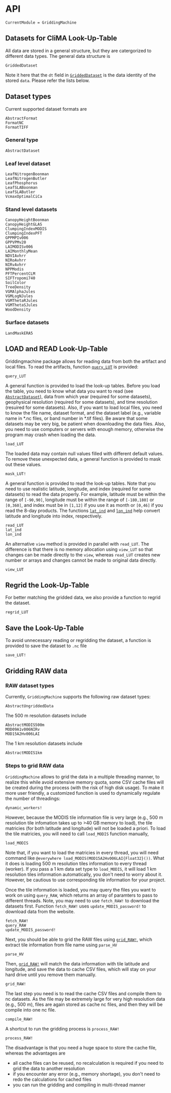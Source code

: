 # API
```@meta
CurrentModule = GriddingMachine
```




## Datasets for CliMA Look-Up-Table

All data are stored in a general structure, but they are catergorized to
    different data types. The general data structure is

```@docs
GriddedDataset
```

Note it here that the `dt` field in [`GriddedDataset`](@ref) is the data
    identity of the stored `data`. Please refer the lists below.




## Dataset types

Current supported dataset formats are

```@docs
AbstractFormat
FormatNC
FormatTIFF
```

### General type

```@docs
AbstractDataset
```

### Leaf level dataset

```@docs
LeafNitrogenBoonman
LeafNitrogenButler
LeafPhosphorus
LeafSLABoonman
LeafSLAButler
VcmaxOptimalCiCa
```

### Stand level datasets

```@docs
CanopyHeightBoonman
CanopyHeightGLAS
ClumpingIndexMODIS
ClumpingIndexPFT
GPPMPIv006
GPPVPMv20
LAIMODISv006
LAIMonthlyMean
NDVIAvhrr
NIRoAvhrr
NIRvAvhrr
NPPModis
PFTPercentCLM
SIFTropomi740
SoilColor
TreeDensity
VGMAlphaJules
VGMLogNJules
VGMThetaRJules
VGMThetaSJules
WoodDensity
```

### Surface datasets

```@docs
LandMaskERA5
```




## LOAD and READ Look-Up-Table

Griddingmachine package allows for reading data from both the artifact and
    local files. To read the artifacts, function [`query_LUT`](@ref) is
    provided:

```@docs
query_LUT
```

A general function is provided to load the look-up tables. Before you load the
    table, you need to know what data you want to read (see
    [`AbstractDataset`](@ref)), data from which year (required for some
    datasets), geophysical resolution (required for some datasets), and time
    resolution (resuired for some datasets). Also, if you want to load local
    files, you need to know the file name, dataset format, and the dataset
    label (e.g., variable name in *.nc files, or band number in *.tif files).
    Be aware that some datasets may be very big, be patient when downloading
    the data files. Also, you need to use computers or servers with enough
    memory, otherwise the program may crash when loading the data.

```@docs
load_LUT
```

The loaded data may contain null values filled with different default values.
    To remove these unexpected data, a general function is provided to mask out
    these values.

```@docs
mask_LUT!
```

A general function is provided to read the look-up tables. Note that you need
    to use realistic latitude, longitude, and index (required for some
    datasets) to read the data properly. For example, latitude must be within
    the range of `[-90,90]`, longitude must be within the range of `[-180,180]`
    or `[0,360]`, and index must be in `[1,12]` if you use it as month or
    `[0,46]` if you read the 8-day products. The functions [`lat_ind`](@ref)
    and [`lon_ind`](@ref) help convert latitude and longitude into index,
    respectively.

```@docs
read_LUT
lat_ind
lon_ind
```

An alternative `view` method is provided in parallel with `read_LUT`. The
    difference is that there is no memory allocation using `view_LUT` so that
    changes can be made directly to the `view`, whereas `read_LUT` creates new
    number or arrays and changes cannot be made to original data directly.

```@docs
view_LUT
```




## Regrid the Look-Up-Table

For better matching the gridded data, we also provide a function to regrid the
    dataset.

```@docs
regrid_LUT
```




## Save the Look-Up-Table

To avoid unnecessary reading or regridding the dataset, a function is provided
    to save the dataset to `.nc` file

```@docs
save_LUT!
```




## Gridding RAW data

### RAW dataset types

Currently, `GriddingMachine` supports the following raw dataset types:

```@docs
AbstractUngriddedData
```

The 500 m resolution datasets include
```@docs
AbstractMODIS500m
MOD09A1v006NIRv
MOD15A2Hv006LAI
```

The 1 km resolution datasets include
```@docs
AbstractMODIS1km
```

### Steps to grid RAW data

`GriddingMachine` allows to grid the data in a multiple threading manner, to
    realize this while avoid extensive memory quota, some CSV cache files will
    be created during the process (with the risk of high disk usage). To
    make it more user friendly, a customized function is used to dynamically
    regulate the number of threadings:

```@docs
dynamic_workers!
```

However, because the MODIS tile information file is very large (e.g., 500 m
    resolution tile infomation takes up to >40 GB memory to load), the tile
    matricies (for both latitude and longitude) will not be loaded a priori. To
    load the tile matricies, you will need to call `load_MODIS` function
    manually,

```@docs
load_MODIS
```

Note that, if you want to load the matricies in every thread, you will need
    command like `@everywhere load_MODIS(MOD15A2Hv006LAI{Float32}())`. What it
    does is loading 500 m resolution tiles information to every thread
    (worker). If you pass a 1 km data set type to `load_MODIS`, it will load
    1 km resolution tiles information automatically, you don't need to worry
    about it. However, be cautious to use corresponding tile information for
    your project.

Once the tile information is loaded, you may query the files you want to work
    on using `query_RAW`, which returns an array of paramters to pass to
    different threads. Note, you may need to use `fetch_RAW!` to download the
    datasets first. Function `fetch_RAW!` uses `update_MODIS_password!` to
    download data from the website.

```@docs
fetch_RAW!
query_RAW
update_MODIS_password!
```

Next, you should be able to grid the RAW files using [`grid_RAW!`](@ref), which
    extract tile information from file name using `parse_HV`

```@docs
parse_HV
```

Then, [`grid_RAW!`](@ref) will match the data information with tile latitude and
    longitude, and save the data to cache CSV files, which will stay on your
    hard drive until you remove them manually.

```@docs
grid_RAW!
```

The last step you need is to read the cache CSV files and compile them to nc
    datasets. As the file may be extremely large for very high resolution data
    (e.g., 500 m), files are again stored as cache nc files, and then they will
    be compile into one nc file.

```@docs
compile_RAW!
```

A shortcut to run the gridding process is `process_RAW!`

```@docs
process_RAW!
```

The disadvantage is that you need a huge space to store the cache file, whereas
    the advantages are

- all cache files can be reused, no recalculation is required if you need to
    grid the data to another resolution
- if you encounter any error (e.g., memory shortage), you don't need to redo
    the calculations for cached files
- you can run the gridding and compiling in multi-thread manner
